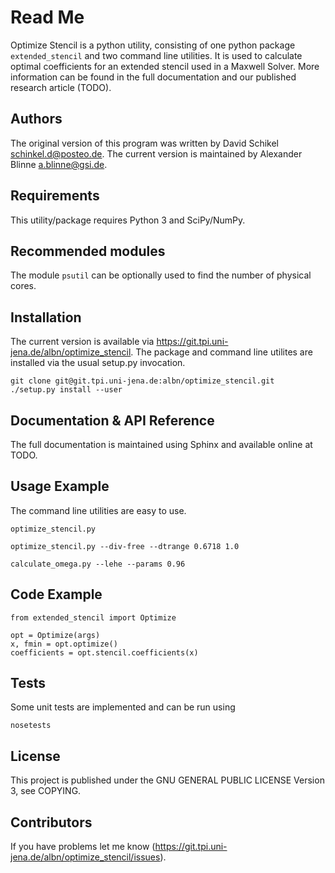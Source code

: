 
Read Me
=======

Optimize Stencil is a python utility, consisting of one python package `extended_stencil` and two command line utilities.
It is used to calculate optimal coefficients for an extended stencil used in a Maxwell Solver.
More information can be found in the full documentation and our published research article (TODO).


Authors
-------

The original version of this program was written by David Schikel <schinkel.d@posteo.de>.
The current version is maintained by Alexander Blinne <a.blinne@gsi.de>.


Requirements
------------

This utility/package requires Python 3 and SciPy/NumPy.


Recommended modules
-------------------

The module `psutil` can be optionally used to find the number of physical cores.


Installation
------------

The current version is available via https://git.tpi.uni-jena.de/albn/optimize_stencil.
The package and command line utilites are installed via the usual setup.py invocation.

    git clone git@git.tpi.uni-jena.de:albn/optimize_stencil.git
    ./setup.py install --user


Documentation & API Reference
-----------------------------

The full documentation is maintained using Sphinx and available online at TODO.


Usage Example
-------------

The command line utilities are easy to use.

    optimize_stencil.py

    optimize_stencil.py --div-free --dtrange 0.6718 1.0

    calculate_omega.py --lehe --params 0.96


Code Example
------------

    from extended_stencil import Optimize

    opt = Optimize(args)
    x, fmin = opt.optimize()
    coefficients = opt.stencil.coefficients(x)


Tests
-----

Some unit tests are implemented and can be run using

    nosetests


License
-------

This project is published under the GNU GENERAL PUBLIC LICENSE Version 3, see COPYING.



Contributors
------------

If you have problems let me know (https://git.tpi.uni-jena.de/albn/optimize_stencil/issues).

<!-- ## License -->

<!--This project is released under the GPL.-->
